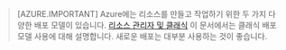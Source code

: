 > [AZURE.IMPORTANT] Azure에는 리소스를 만들고 작업하기 위한 두 가지 다양한 배포 모델이 있습니다.  [리소스 관리자 및 클래식](../articles/resource-manager-deployment-model.md)  이 문서에서는 클래식 배포 모델 사용에 대해 설명합니다. 새로운 배포는 대부분 사용하는 것이 좋습니다.
<!----HONumber=AcomDC_0218_2016-->